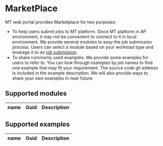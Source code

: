 # MarketPlace
MT web portal provides Marketplace for two purposes:<br>
* To help users submit jobs to MT platform. Since MT platform in AP environment, it may not be convenient to connect to it in local environment. We provide several modules to easy the job submission process. Users can select a module based on your workload type and leverage it to do [job submission](./jobSubmission.md).
* To share commonly used examples. We provide some examples for users to refer to. You can look through examples by job names to find one example that may fit your requirement. The source code git address is included in the example description. We will also provide ways to share your own examples in near future.


## Supported modules

| name                                                  | Guid                                 | Description                                                                               |
| ----------------------------------------------------- | ------------------------------------ | ------------------------------------------------------------------------------------------|  


  



## Supported examples
| name                                                  | Guid                                 | Description                                                                               |
| ----------------------------------------------------- | ------------------------------------ | ------------------------------------------------------------------------------------------|

